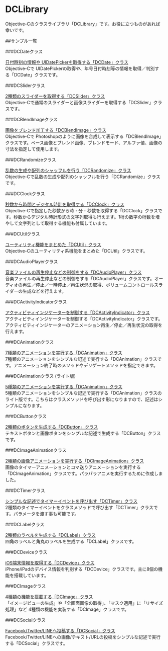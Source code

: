 DCLibrary
===

Objective-Cのクラスライブラリ「DCLibrary」です。お役に立つものがあれば幸いです。

##サンプル一覧

###DCDateクラス

[日付時刻の情報や UIDatePickerを取得する「DCDate」クラス](/blog/2013/09/10/objc-classes-dc-date/ "日付時刻の情報や UIDatePickerを取得する「DCDate」クラス")<br />
Objective-Cで UIDatePickerの取得や、年号日付時刻等の情報を取得／判別する「DCDate」クラスです。

###DCSliderクラス

[2種類のスライダーを取得する「DCSlider」クラス](/blog/2013/09/10/objc-classes-dc-slider/ "2種類のスライダーを取得する「DCSlider」クラス")<br />
Objective-Cで通常のスライダーと画像スライダーを取得する「DCSlider」クラスです。

###DCBlendImageクラス

[画像をブレンド加工する「DCBlendImage」クラス](/blog/2013/09/09/objc-classes-dc-blend-image/ "画像をブレンド加工する「DCBlendImage」クラス")<br />
Objective-Cで Photoshopのように画像を合成して表示する「DCBlendImage」クラスです。ベース画像とブレンド画像、ブレンドモード、アルファ値、画像の寸法を指定して使用します。

###DCRandomizeクラス

[乱数の生成や配列のシャッフルを行う「DCRandomize」クラス](/blog/2013/09/09/download-objc-classes-dc-randomize/ "乱数の生成や配列のシャッフルを行う「DCRandomize」クラス")<br />
Objective-Cで乱数の生成や配列のシャッフルを行う「DCRandomize」クラスです。

###DCClockクラス

[秒数から時間とデジタル時計を取得する「DCClock」クラス](/blog/2013/09/05/download-objc-classes-dc-clock/ "秒数から時間とデジタル時計を取得する「DCClock」クラス")<br />
Objective-Cで指定した秒数から時・分・秒数を取得する「DCClock」クラスです。秒数からデジタル時計形式の文字列取得も行えます。1桁の数字の桁数を増やして文字列として取得する機能も付属しています。

###DCUtilクラス

[ユーティリティ機能をまとめた「DCUtil」クラス](/blog/2013/09/03/download-objc-classes-dc-util/ "ユーティリティ機能をまとめた「DCUtil」クラス")<br />
Objective-Cのユーティリティ系機能をまとめた「DCUtil」クラスです。

###DCAudioPlayerクラス

[音楽ファイルの再生停止などの制御をする「DCAudioPlayer」クラス](/blog/2013/08/02/download-objc-classes-dc-audio-player/ "音楽ファイルの再生停止などの制御をする「DCAudioPlayer」クラス")<br />
音楽ファイルの再生停止などの制御をする「DCAudioPlayer」クラスです。オーディオの再生／停止／一時停止／再生状況の取得、ボリュームコントロールスライダーの生成などを行えます。

###DCActivityIndicatorクラス

[アクティビティインジケーターを制御する「DCActivityIndicator」クラス](/blog/2013/07/01/download-objc-classes-dc-activity-indicator/ "アクティビティインジケーターを制御する「DCActivityIndicator」クラス")<br />
アクティビティインジケーターを制御する「DCActivityIndicator」クラスです。アクティビティインジケーターのアニメーション再生／停止／再生状況の取得を行えます。

###DCAnimationクラス

[7種類のアニメーションを実行する「DCAnimation」クラス](/blog/2013/05/30/download-objc-classes-dc-animation2/ "7種類のアニメーションを実行する「DCAnimation」クラス")<br />
7種類のアニメーションをシンプルな記述で実行する「DCAnimation」クラスです。アニメーション終了時のメソッドやデリゲートメソッドを指定できます。

###DCAnimationクラス (ライト版)

[5種類のアニメーションを実行する「DCAnimation」クラス](/blog/2013/05/14/download-objc-classes-dc-animation/ "5種類のアニメーションを実行する「DCAnimation」クラス")<br />
5種類のアニメーションをシンプルな記述で実行する「DCAnimation」クラスのライト版です。こちらはクラスメソッドを呼び出す形になりますので、記述はシンプルになります。

###DCButtonクラス

[2種類のボタンを生成する「DCButton」クラス](/blog/2013/06/04/download-objc-classes-dc-button/ "2種類のボタンを生成する「DCButton」クラス")<br />
テキストボタンと画像ボタンをシンプルな記述で生成する「DCButton」クラスです。

###DCImageAnimationクラス

[2種類の画像アニメーションを実行する「DCImageAnimation」クラス](http://lab.dolice.net/blog/2013/06/05/download-objc-classes-dc-image-animation/ "2種類の画像アニメーションを実行する「DCImageAnimation」クラス")<br />
画像のタイマーアニメーションとコマ送りアニメーションを実行する「DCImageAnimation」クラスです。パラパラアニメを実行するために作成しました。

###DCTimerクラス

[シンプルな記述でタイマーイベントを呼び出す「DCTimer」クラス](/blog/2013/06/06/download-objc-classes-dc-timer/ "シンプルな記述でタイマーイベントを呼び出す「DCTimer」クラス")<br />
2種類のタイマーイベントをクラスメソッドで呼び出す「DCTimer」クラスです。パラメータを渡す事も可能です。

###DCLabelクラス

[2種類のラベルを生成する「DCLabel」クラス](/blog/2013/06/12/download-objc-classes-dc-label/ "2種類のラベルを生成する「DCLabel」クラス")<br />
四角のラベルと角丸のラベルを生成する「DCLabel」クラスです。

###DCDeviceクラス

[iOS端末情報を取得する「DCDevice」クラス](/blog/2013/06/17/download-objc-classes-dc-device/ "iOS端末情報を取得する「DCDevice」クラス")<br />
iPhone/iPadのデバイス情報を判別する「DCDevice」クラスです。主に8個の機能を搭載しています。

###DCImageクラス

[4種類の機能を搭載する「DCImage」クラス](/blog/2013/06/17/download-objc-classes-dc-image/ "4種類の機能を搭載する「DCImage」クラス")<br />
「イメージビューの生成」や「全画面画像の取得」、「マスク適用」に「リサイズ処理」など 4種類の機能を実装する「DCImage」クラスです。

###DCSocialクラス

[Facebook/Twitter/LINEへ投稿する「DCSocial」クラス](/blog/2013/06/30/download-objc-classes-dc-social/ "Facebook/Twitter/LINEへ投稿する「DCSocial」クラス")<br />
Facebook/Twitter/LINEへの画像/テキスト/URLの投稿をシンプルな記述で実行する「DCSocial」クラスです。
